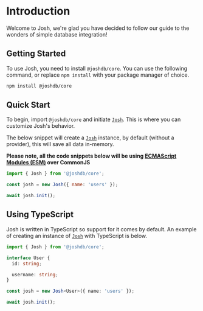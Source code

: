 # Introduction

Welcome to Josh, we're glad you have decided to follow our guide to the wonders of simple database integration!

## Getting Started

To use Josh, you need to install `@joshdb/core`. You can use the following command, or replace `npm install` with your package manager of choice.

```sh
npm install @joshdb/core
```

## Quick Start

To begin, import `@joshdb/core` and initiate [`Josh`](https://github.com/josh-development/core/blob/main/src/lib/structures/Josh.ts). This is where you can customize Josh's behavior.

The below snippet will create a [`Josh`](https://github.com/josh-development/core/blob/main/src/lib/structures/Josh.ts) instance, by default (without a provider), this will save all data in-memory.

**Please note, all the code snippets below will be using [ECMAScript Modules (ESM)](https://nodejs.org/api/esm.html#introduction) over CommonJS**

```javascript
import { Josh } from '@joshdb/core';

const josh = new Josh({ name: 'users' });

await josh.init();
```

## Using TypeScript

Josh is written in TypeScript so support for it comes by default. An example of creating an instance of [`Josh`](https://github.com/josh-development/core/blob/main/src/lib/structures/Josh.ts) with TypeScript is below.

```typescript
import { Josh } from '@joshdb/core';

interface User {
  id: string;

  username: string;
}

const josh = new Josh<User>({ name: 'users' });

await josh.init();
```
